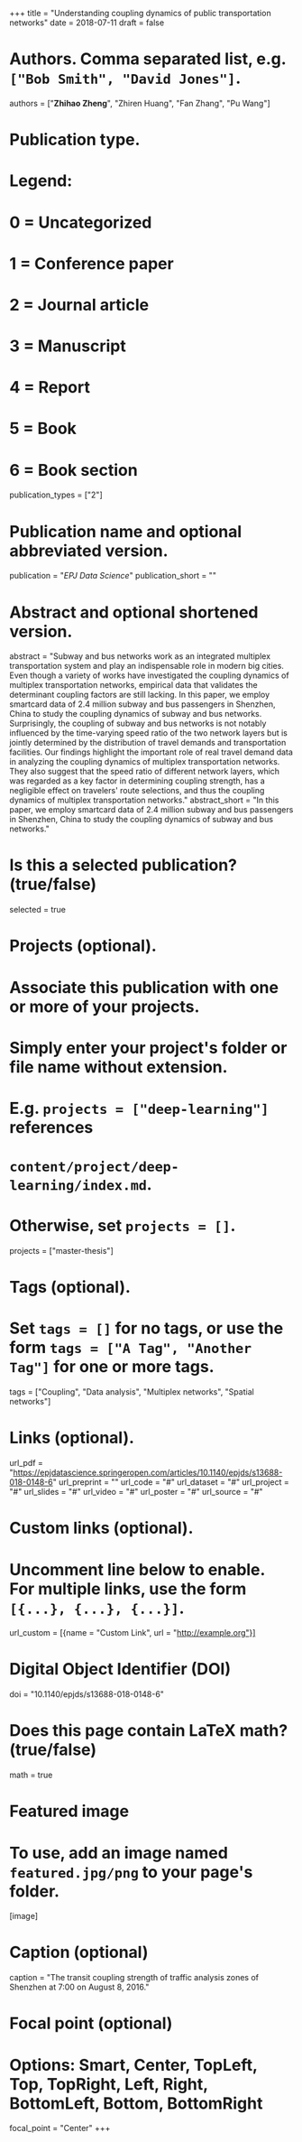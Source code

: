 +++
title = "Understanding coupling dynamics of public transportation networks"
date = 2018-07-11
draft = false

# Authors. Comma separated list, e.g. `["Bob Smith", "David Jones"]`.
authors = ["**Zhihao Zheng**", "Zhiren Huang", "Fan Zhang", "Pu Wang"]

# Publication type.
# Legend:
# 0 = Uncategorized
# 1 = Conference paper
# 2 = Journal article
# 3 = Manuscript
# 4 = Report
# 5 = Book
# 6 = Book section
publication_types = ["2"]

# Publication name and optional abbreviated version.
publication = "*EPJ Data Science*"
publication_short = ""

# Abstract and optional shortened version.
abstract = "Subway and bus networks work as an integrated multiplex transportation system and play an indispensable role in modern big cities. Even though a variety of works have investigated the coupling dynamics of multiplex transportation networks, empirical data that validates the determinant coupling factors are still lacking. In this paper, we employ smartcard data of 2.4 million subway and bus passengers in Shenzhen, China to study the coupling dynamics of subway and bus networks. Surprisingly, the coupling of subway and bus networks is not notably influenced by the time-varying speed ratio of the two network layers but is jointly determined by the distribution of travel demands and transportation facilities. Our findings highlight the important role of real travel demand data in analyzing the coupling dynamics of multiplex transportation networks. They also suggest that the speed ratio of different network layers, which was regarded as a key factor in determining coupling strength, has a negligible effect on travelers' route selections, and thus the coupling dynamics of multiplex transportation networks."
abstract_short = "In this paper, we employ smartcard data of 2.4 million subway and bus passengers in Shenzhen, China to study the coupling dynamics of subway and bus networks."

# Is this a selected publication? (true/false)
selected = true

# Projects (optional).
#   Associate this publication with one or more of your projects.
#   Simply enter your project's folder or file name without extension.
#   E.g. `projects = ["deep-learning"]` references 
#   `content/project/deep-learning/index.md`.
#   Otherwise, set `projects = []`.
projects = ["master-thesis"]

# Tags (optional).
#   Set `tags = []` for no tags, or use the form `tags = ["A Tag", "Another Tag"]` for one or more tags.
tags = ["Coupling", "Data analysis", "Multiplex networks", "Spatial networks"]

# Links (optional).
url_pdf = "https://epjdatascience.springeropen.com/articles/10.1140/epjds/s13688-018-0148-6"
url_preprint = ""
url_code = "#"
url_dataset = "#"
url_project = "#"
url_slides = "#"
url_video = "#"
url_poster = "#"
url_source = "#"

# Custom links (optional).
#   Uncomment line below to enable. For multiple links, use the form `[{...}, {...}, {...}]`.
url_custom = [{name = "Custom Link", url = "http://example.org"}]

# Digital Object Identifier (DOI)
doi = "10.1140/epjds/s13688-018-0148-6"

# Does this page contain LaTeX math? (true/false)
math = true

# Featured image
# To use, add an image named `featured.jpg/png` to your page's folder. 
[image]
  # Caption (optional)
  caption = "The transit coupling strength of traffic analysis zones of Shenzhen at 7:00 on August 8, 2016."

  # Focal point (optional)
  # Options: Smart, Center, TopLeft, Top, TopRight, Left, Right, BottomLeft, Bottom, BottomRight
  focal_point = "Center"
+++